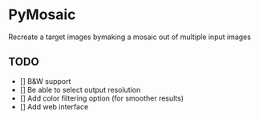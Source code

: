 # PyMosaic

Recreate a target images bymaking a mosaic out of multiple input images


## TODO

- [] B&W support
- [] Be able to select output resolution
- [] Add color filtering option (for smoother results)
- [] Add web interface
